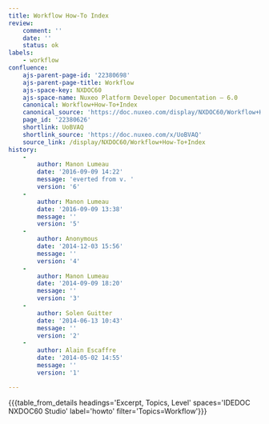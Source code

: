 ```yaml
---
title: Workflow How-To Index
review:
    comment: ''
    date: ''
    status: ok
labels:
    - workflow
confluence:
    ajs-parent-page-id: '22380698'
    ajs-parent-page-title: Workflow
    ajs-space-key: NXDOC60
    ajs-space-name: Nuxeo Platform Developer Documentation — 6.0
    canonical: Workflow+How-To+Index
    canonical_source: 'https://doc.nuxeo.com/display/NXDOC60/Workflow+How-To+Index'
    page_id: '22380626'
    shortlink: UoBVAQ
    shortlink_source: 'https://doc.nuxeo.com/x/UoBVAQ'
    source_link: /display/NXDOC60/Workflow+How-To+Index
history:
    -
        author: Manon Lumeau
        date: '2016-09-09 14:22'
        message: 'everted from v. '
        version: '6'
    -
        author: Manon Lumeau
        date: '2016-09-09 13:38'
        message: ''
        version: '5'
    -
        author: Anonymous
        date: '2014-12-03 15:56'
        message: ''
        version: '4'
    -
        author: Manon Lumeau
        date: '2014-09-09 18:20'
        message: ''
        version: '3'
    -
        author: Solen Guitter
        date: '2014-06-13 10:43'
        message: ''
        version: '2'
    -
        author: Alain Escaffre
        date: '2014-05-02 14:55'
        message: ''
        version: '1'

---
```

{{{table_from_details headings='Excerpt, Topics, Level' spaces='IDEDOC NXDOC60 Studio' label='howto' filter='Topics=Workflow'}}}
